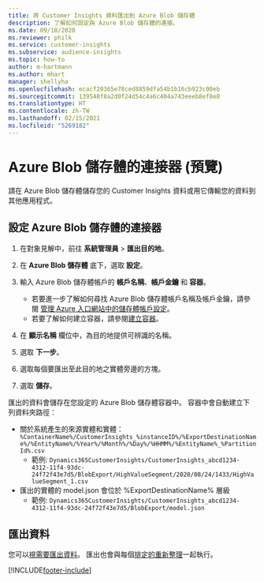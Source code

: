 ```yaml
---
title: 將 Customer Insights 資料匯出到 Azure Blob 儲存體
description: 了解如何設定與 Azure Blob 儲存體的連接。
ms.date: 09/18/2020
ms.reviewer: philk
ms.service: customer-insights
ms.subservice: audience-insights
ms.topic: how-to
author: m-hartmann
ms.author: mhart
manager: shellyha
ms.openlocfilehash: ecacf20365e78ced8859dfa54b1b16cb923c00eb
ms.sourcegitcommit: 139548f8a2d0f24d54c4a6c404a743eeeb8ef8e0
ms.translationtype: HT
ms.contentlocale: zh-TW
ms.lasthandoff: 02/15/2021
ms.locfileid: "5269182"
---
```

# <a name="connector-for-azure-blob-storage-preview"></a>Azure Blob 儲存體的連接器 (預覽)

請在 Azure Blob 儲存體儲存您的 Customer Insights 資料或用它傳輸您的資料到其他應用程式。

## <a name="configure-the-connector-for-azure-blob-storage"></a>設定 Azure Blob 儲存體的連接器

1. 在對象見解中，前往 **系統管理員** > **匯出目的地**。

1. 在 **Azure Blob 儲存體** 底下，選取 **設定**。

1. 輸入 Azure Blob 儲存體帳戶的 **帳戶名稱**、**帳戶金鑰** 和 **容器**。
    - 若要進一步了解如何尋找 Azure Blob 儲存體帳戶名稱及帳戶金鑰，請參閱 [管理 Azure 入口網站中的儲存體帳戶設定](https://docs.microsoft.com/azure/storage/common/storage-account-manage)。
    - 若要了解如何建立容器，請參閱[建立容器](https://docs.microsoft.com/azure/storage/blobs/storage-quickstart-blobs-portal#create-a-container)。

1. 在 **顯示名稱** 欄位中，為目的地提供可辨識的名稱。

1. 選取 **下一步**。

1. 選取每個要匯出至此目的地之實體旁邊的方塊。

1. 選取 **儲存**。

匯出的資料會儲存在您設定的 Azure Blob 儲存體容器中。 容器中會自動建立下列資料夾路徑：

- 關於系統產生的來源實體和實體：`%ContainerName%/CustomerInsights_%instanceID%/%ExportDestinationName%/%EntityName%/%Year%/%Month%/%Day%/%HHMM%/%EntityName%_%PartitionId%.csv`
  - 範例: `Dynamics365CustomerInsights/CustomerInsights_abcd1234-4312-11f4-93dc-24f72f43e7d5/BlobExport/HighValueSegment/2020/08/24/1433/HighValueSegment_1.csv`
- 匯出的實體的 model.json 會位於 %ExportDestinationName% 層級
  - 範例: `Dynamics365CustomerInsights/CustomerInsights_abcd1234-4312-11f4-93dc-24f72f43e7d5/BlobExport/model.json`

## <a name="export-the-data"></a>匯出資料

您可以[視需要匯出資料](export-destinations.md#export-data-on-demand)。 匯出也會與每個[排定的重新整理](system.md#schedule-tab)一起執行。


[!INCLUDE[footer-include](../includes/footer-banner.md)]